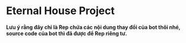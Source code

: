 # Eternal House Project

**Lưu ý rằng đây chỉ là Rep chứa các nội dung thay đổi của bot thôi nhé, source code của bot thì đã được để Rep riêng tư.**
